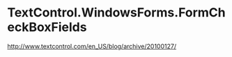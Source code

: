 # TextControl.WindowsForms.FormCheckBoxFields
http://www.textcontrol.com/en_US/blog/archive/20100127/
